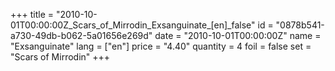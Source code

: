 +++
title = "2010-10-01T00:00:00Z_Scars_of_Mirrodin_Exsanguinate_[en]_false"
id = "0878b541-a730-49db-b062-5a01656e269d"
date = "2010-10-01T00:00:00Z"
name = "Exsanguinate"
lang = ["en"]
price = "4.40"
quantity = 4
foil = false
set = "Scars of Mirrodin"
+++
